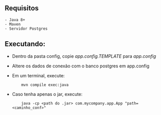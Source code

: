 ## Requisitos
    - Java 8+
    - Maven
    - Servidor Postgres

## Executando:
- Dentro da pasta config, copie *app.config.TEMPLATE* para *app.config*
- Altere os dados de conexão com o banco postgres em app.config
- Em um terminal, execute:
    ```
        mvn compile exec:java
    ```

- Caso tenha apenas o jar, execute:
    ```
        java -cp <path do .jar> com.mycompany.app.App "path=<caminho_conf>"
    ```